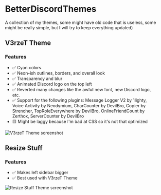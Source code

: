 # BetterDiscordThemes
A collection of my themes, some might have old code that is useless, some might be really simple, but I will try to keep everything updated)

## V3rzeT Theme

### Features
- :white_check_mark: Cyan colors
- :white_check_mark: Neon-ish outlines, borders, and overall look
- :white_check_mark: Transparency and blur
- :white_check_mark: Animated Discord logo on the top left
- :white_check_mark: Reverted many changes like the awful new font, new Discord logo, etc.
- :white_check_mark: Support for the following plugins: Message Logger V2 by 1lighty, Voice Activity by Neodymium, CharCounter by DevilBro, Copier by Strencher, TopRoleEverywhere by DevilBro, OnlineFriendCount by Zerthox, ServerCounter by DevilBro
- :yellow_square: Might be laggy because I'm bad at CSS so it's not that optimized

![V3rzeT Theme screenshot](https://i.imgur.com/BToK2XO.png)

## Resize Stuff
### Features
- :white_check_mark: Makes left sidebar bigger
- :white_check_mark: Best used with V3rzeT Theme

![Resize Stuff Theme screenshot](https://i.imgur.com/Jvwe6q4.png)
